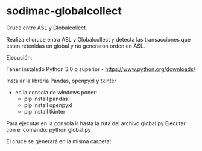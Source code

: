 # sodimac-globalcollect

Cruce entre ASL y Globalcollect

Realiza el cruce entra ASL y Globalcollect y detecta las transacciones que estan retenidas en global y no generaron orden en ASL.


Ejecución:

Tener instalado Python 3.0 o superior - https://www.python.org/downloads/

Instalar la libreria Pandas, openpyxl y tkinter
  - en la consola de windows poner:
      - pip install pandas
      - pip install openpyxl
      - pip install tkinter

Para ejecutar en la consola ir hasta la ruta del archivo global.py
Ejecutar con el comando: python global.py

El cruce se generará en la misma carpeta!


